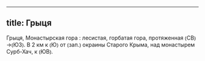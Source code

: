 
---
title: Грыця
---
Грыця, Монастырская гора
: лесистая, горбатая гора, протяженная ⦅СВ⦆→⦅ЮЗ⦆. В 2 км к ⦅Ю⦆ от ⦅зап.⦆ окраины Старого Крыма, над монастырем Сурб-Хач, к ⦅ЮВ⦆.
